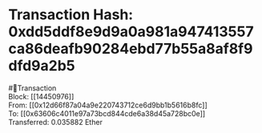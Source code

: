 
Transaction Hash: 0xdd5ddf8e9d9a0a981a947413557ca86deafb90284ebd77b55a8af8f9dfd9a2b5
====================================================================================
  
#💸Transaction  
Block: [[14450976]]  
From: [[0x12d66f87a04a9e220743712ce6d9bb1b5616b8fc]]  
To: [[0x63606c4011e97a73bcd844cde6a38d45a728bc0e]]  
Transferred: 0.035882 Ether